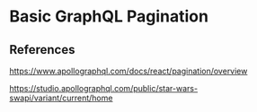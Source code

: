 # Basic GraphQL Pagination

## References

https://www.apollographql.com/docs/react/pagination/overview

https://studio.apollographql.com/public/star-wars-swapi/variant/current/home